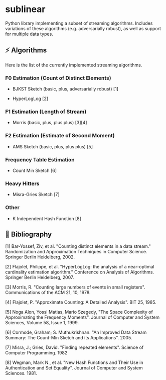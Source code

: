 # sublinear

Python library implementing a subset of streaming algorithms. Includes variations of these algorithms (e.g. adversarially robust), as well as support for multiple data types.

## :zap: Algorithms

Here is the list of the currently implemented streaming algorithms.

### F0 Estimation (Count of Distinct Elements)

- BJKST Sketch (basic, plus, adversarially robust) [1]

- HyperLogLog [2]

### F1 Estimation (Length of Stream)

- Morris (basic, plus, plus plus) [3][4]

### F2 Estimation (Estimate of Second Moment)

- AMS Sketch (basic, plus, plus plus) [5]

### Frequency Table Estimation

- Count Min Sketch [6]

### Heavy Hitters

- Misra-Gries Sketch [7]

### Other

- K Independent Hash Function [8]

## :book: Bibliography

[1] Bar-Yossef, Ziv, et al. "Counting distinct elements in a data stream." Randomization and Approximation Techniques in Computer Science. Springer Berlin Heidelberg, 2002.

[2] Flajolet, Philippe, et al. "HyperLogLog: the analysis of a near-optimal cardinality estimation algorithm." Conference on Analysis of Algorithms. Springer Berlin Heidelberg, 2007.

[3] Morris, R. "Counting large numbers of events in small registers". Communications of the ACM 21, 10, 1978.

[4] Flajolet, P. "Approximate Counting: A Detailed Analysis". BIT 25, 1985.

[5] Noga Alon, Yossi Matias, Mario Szegedy,
"The Space Complexity of Approximating the Frequency Moments".
Journal of Computer and System Sciences,
Volume 58, Issue 1,
1999.

[6] Cormode, Graham; S. Muthukrishnan. "An Improved Data Stream Summary: The Count-Min Sketch and its Applications". 2005.

[7] Misra, J.; Gries, David. "Finding repeated elements". Science of Computer Programming. 1982

[8] Wegman, Mark N., et al. "New Hash Functions and Their Use in Authentication and Set Equality". Journal of Computer and System Sciences. 1981.